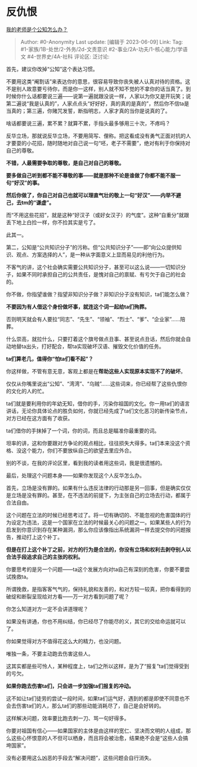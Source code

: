 # 反仇恨
[我的老师是个公知怎么办？](https://www.zhihu.com/question/450709731/answer/3065421862)

> Author: #0-Anonymity
> Last update: [编辑于 2023-06-09]
> Link:
> Tag: #1-家族/1B-处世/2-外务/2d-文责意识 #2-事业/2A-功夫/1-核心能力/学语文 #4-世界史/4A-社科
> 评论区:
> 泛讨论:

首先，建议你改掉“公知”这个表达习惯。

不要用这类“阉割话”来表达你的意思，很容易导致你丧失被人认真对待的资格。这不是别人故意要亏待你，而是你一这样，别人就不知不觉的不拿你的话当真了。到时候你什么话都要说三遍——说第一遍就跟没说一样，人家以为你又是开玩笑；说第二遍说“我是认真的”，人家点点头“好好好，真的真的是真的”，然后你不信ta是当真的；第三遍，你赌咒发誓，断指明志，人家才真的当你是说真的了。

啥话都要说三遍，累不累？就算不累，手指头最多够用三十次，不疼吗？

反华立场，那就说反华立场，不要用简写、俚称。把这看成没有勇气正面对抗的人才要耍的小花招，随时随地对自己说一句“呸，老子不需要”，绝对有利于你保持对自己的尊敬。

**不错，人最需要争取的尊敬，是自己对自己的尊敬。**

**要多做自己听到都不能不尊敬的事——就是那种不论是谁做了你都不能不服一句“好汉”的事。**

**然后你做了，你自己对自己也就可以理直气壮的敬上一句“好汉”——内举不避己，去tm的“谦虚”。**

而“不用这些花招”，就是这种“好汉子（或好女汉子）的气度”。这种“自重分”就跟丢下地上白捡一样，你不捡其实是亏了。

此其一。

第二，公知是“公共知识分子”的污称。但“公共知识分子”——即“向公众提供知识、观点、方案选择的人”，是一种从字面意义上显而易见的利他行为。

不客气的讲，这个社会确实需要公共知识分子，甚至可以这么说——一切知识分子，如果不同时承担自己的公共责任，是愧对自己的禀赋、有亏欠于自己的社会的。

你不做，你指望谁做？指望非知识分子做？非知识分子没有知识，ta们能怎么做？

**不要因为有人借这个身份做坏事，就连这个词一起给ta们殉葬。**

否则明天就会有人要拉“同志”、“先生”、“领袖”、“烈士”、“爹”、“企业家”……陪葬。

什么崇高，就拉什么，只要打着这个旗号做点丑事、甚至说点丑话，然后你就会自动地替ta出头，打好配合，帮ta实现破坏汉语、摧毁文化价值的任务。

**ta们算老几，值得你“怕ta们看不起”？**

你这样做，不管有意无意，客观上都是在**帮助这些人实现原本实现不了的破坏**。

仅仅从你嘴里说出“公知”、“湾湾”、“乌贼”……这些词来，你已经帮了这些仇恨你的文化的人的忙。

ta们就是要利用你的年幼无知，借你的手，污染你祖国的文化。你一用ta们的语言讲话，无论你具体论点的胜负如何，你就已经先成了ta们文化恶习的新传染节点，对方已经在这方面有了收获。

ta们借你的手抹掉了一个词，你的词，而且总是瞄准你最重要的词。

坦率的讲，这和你要跟对方争论的观点相比，往往损失大得多。ta们本来没这个资格、没这个能力，你们不要放纵自己的欲望去里应外合。

别的不谈，在我的评论区里，看到我的读者用这些词，我是很遗憾的。

最后，处理这个问题本身——如果你发现这个人反华怎么办。

首先，立场是没有罪的。如果有什么违反法律的行动那是另一回事，但是确实仅仅是立场是没有罪的。甚至，在不违法的前提下，为主张自己的立场去行动，都属于合法自由。

这个问题在立法的时候已经思考过了。将一切有确切的、不能忽视的危害国体的行为设定为违法，这是一个国家在立法的时候最关心的问题之一。如果某些人的行为启发到你意识到存在某种漏洞，那么你应该像指出系统漏洞一样去提交你的问题报告，推动打上这个补丁。

**但是在打上这个补丁之前，对方的行为是合法的，你没有立场和权利去剥夺别人以合法手段追求自己的主张的权利。**

你要思考的是另一个问题——ta这个发展方向对ta自己有深刻的危害，你要不要尝试挽救ta。

所谓挽救，是指客客气气的，保持礼貌和友善的，和对方较一较真，把你看得到的破绽和断裂呈现给对方看——万一对方看到问题了呢？

你怎么知道对方一定不会讲道理呢？

如果没有讲通，你也不用纠结，你已经尽了你能尽的义，其它的交给命运就可以了。

你如果觉得对方不值得花这么大的精力，也没问题。

唯独一条，不要主动跑去伤害这些人。

这其实都是些可怜人，某种程度上，ta们之所以这样，是为了“报复”ta们觉得受到的亏欠。

**如果你跑去伤害ta们，只会进一步加强ta们报复的冲动。**

这不如让ta们徒劳的尝试一段时间，如果ta们运气好，遇到的都是即使不同意也不会去伤害ta们的人，那么ta们的那些动能消耗尽了，自己是会好转的。

这样解决问题，效率要比跑去刺一刀、骂一句好得多。

你要对祖国有信心——如果国家的主体是由这样的宽仁、坚决而文明的人组成，那么这些心怀恨意的人不但可以栖身，而且将会被治愈，结果绝不会是“这些人会搞垮国家”。

没有必要用这么凶恶的手段去“解决问题”，这些问题会自行消失。
